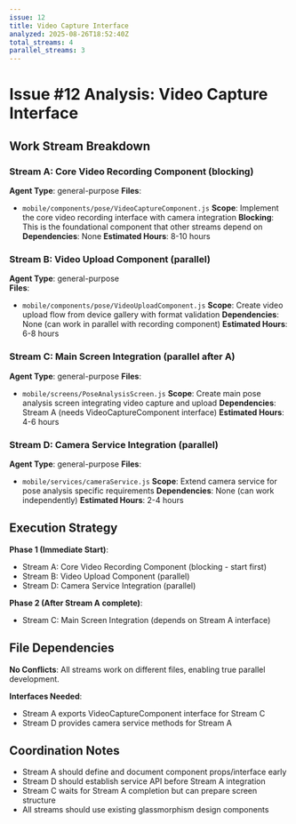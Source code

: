```yaml
---
issue: 12
title: Video Capture Interface
analyzed: 2025-08-26T18:52:40Z
total_streams: 4
parallel_streams: 3
---
```


# Issue #12 Analysis: Video Capture Interface

## Work Stream Breakdown

### Stream A: Core Video Recording Component (blocking)
**Agent Type**: general-purpose
**Files**: 
- `mobile/components/pose/VideoCaptureComponent.js`
**Scope**: Implement the core video recording interface with camera integration
**Blocking**: This is the foundational component that other streams depend on
**Dependencies**: None
**Estimated Hours**: 8-10 hours

### Stream B: Video Upload Component (parallel)
**Agent Type**: general-purpose  
**Files**:
- `mobile/components/pose/VideoUploadComponent.js`
**Scope**: Create video upload flow from device gallery with format validation
**Dependencies**: None (can work in parallel with recording component)
**Estimated Hours**: 6-8 hours

### Stream C: Main Screen Integration (parallel after A)
**Agent Type**: general-purpose
**Files**:
- `mobile/screens/PoseAnalysisScreen.js`
**Scope**: Create main pose analysis screen integrating video capture and upload
**Dependencies**: Stream A (needs VideoCaptureComponent interface)
**Estimated Hours**: 4-6 hours

### Stream D: Camera Service Integration (parallel)
**Agent Type**: general-purpose
**Files**:
- `mobile/services/cameraService.js`
**Scope**: Extend camera service for pose analysis specific requirements
**Dependencies**: None (can work independently)
**Estimated Hours**: 2-4 hours

## Execution Strategy

**Phase 1 (Immediate Start)**:
- Stream A: Core Video Recording Component (blocking - start first)
- Stream B: Video Upload Component (parallel)
- Stream D: Camera Service Integration (parallel)

**Phase 2 (After Stream A complete)**:
- Stream C: Main Screen Integration (depends on Stream A interface)

## File Dependencies

**No Conflicts**: All streams work on different files, enabling true parallel development.

**Interfaces Needed**:
- Stream A exports VideoCaptureComponent interface for Stream C
- Stream D provides camera service methods for Stream A

## Coordination Notes

- Stream A should define and document component props/interface early
- Stream D should establish service API before Stream A integration
- Stream C waits for Stream A completion but can prepare screen structure
- All streams should use existing glassmorphism design components